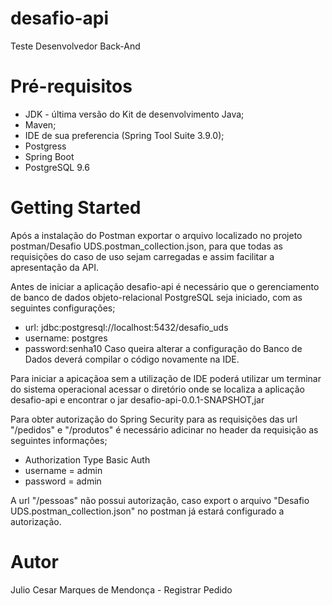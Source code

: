 # desafio-api

Teste Desenvolvedor Back-And
    
# Pré-requisitos

* JDK - última versão do Kit de desenvolvimento Java;
* Maven;
* IDE de sua preferencia (Spring Tool Suite 3.9.0);
* Postgress
* Spring Boot
* PostgreSQL 9.6

# Getting Started

Após a instalação do Postman exportar o arquivo localizado no projeto postman/Desafio UDS.postman_collection.json, para 
que todas as requisições do caso de uso sejam carregadas e assim facilitar a apresentação da API.

Antes de iniciar a aplicação desafio-api é necessário que o gerenciamento de banco de dados objeto-relacional PostgreSQL seja iniciado, com as seguintes configurações;

* url: jdbc:postgresql://localhost:5432/desafio_uds
* username: postgres
* password:senha10 
Caso queira alterar a configuração do Banco de Dados deverá compilar o código novamente na IDE.

Para iniciar a apicaçãoa sem a utilização de IDE poderá utilizar um terminar do sistema operacional acessar o diretório onde se localiza a aplicação desafio-api e encontrar o jar desafio-api-0.0.1-SNAPSHOT,jar

Para obter autorização do Spring Security para as requisições das url "/pedidos" e "/produtos" é necessário adicinar no header da requisição as seguintes informações;

* Authorization Type Basic Auth 
* username = admin 
* password = admin

A url "/pessoas" não possui autorização, caso export o arquivo "Desafio UDS.postman_collection.json" no postman já estará configurado a autorização.  

# Autor

  Julio Cesar Marques de Mendonça - Registrar Pedido

